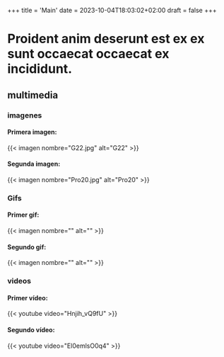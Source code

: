 +++
title = 'Main'
date = 2023-10-04T18:03:02+02:00
draft = false
+++

# Proident anim deserunt est ex ex sunt occaecat occaecat ex incididunt.

## multimedia

### imagenes
#### Primera imagen:
{{< imagen nombre="G22.jpg" alt="G22" >}}

#### Segunda imagen:
{{< imagen nombre="Pro20.jpg" alt="Pro20" >}}


### Gifs
#### Primer gif:
{{< imagen nombre="" alt="" >}}

#### Segundo gif:
{{< imagen nombre="" alt="" >}}


### videos
#### Primer vídeo:
{{< youtube video="Hnjih_vQ9fU" >}}

#### Segundo vídeo:
{{< youtube video="El0emlsO0q4" >}}

